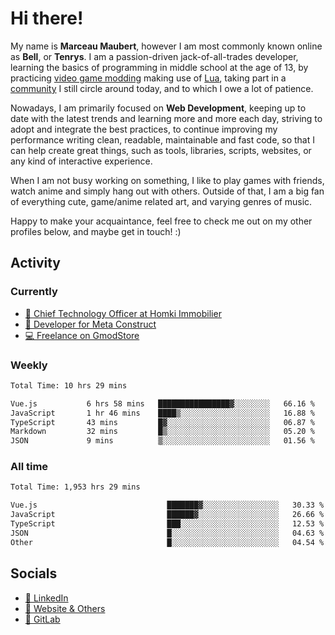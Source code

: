 # Hi there!

My name is **Marceau Maubert**, however I am most commonly known online as **Bell**, or **Tenrys**. I am a passion-driven jack-of-all-trades developer, learning the basics of programming in middle school at the age of 13, by practicing [video game modding](https://garrysmod.com) making use of [Lua](https://lua.org), taking part in a [community](https://metastruct.net) I still circle around today, and to which I owe a lot of patience.

Nowadays, I am primarily focused on **Web Development**, keeping up to date with the latest trends and learning more and more each day, striving to adopt  and integrate the best practices, to continue improving my performance writing clean, readable, maintainable and fast code, so that I can help create great things, such as tools, libraries, scripts, websites, or any kind of interactive experience.

When I am not busy working on something, I like to play games with friends, watch anime and simply hang out with others. Outside of that, I am a big fan of everything cute, game/anime related art, and varying genres of music.

Happy to make your acquaintance, feel free to check me out on my other profiles below, and maybe get in touch! :)

## Activity

### Currently

- [🏢 Chief Technology Officer at Homki Immobilier](https://homki-immobilier.com)
- [🎈 Developer for Meta Construct](https://metastruct.net)
- [💻 Freelance on GmodStore](https://www.gmodstore.com/users/Tenrys)

### Weekly
<!--START_SECTION:wakaWeekly-->

```txt
Total Time: 10 hrs 29 mins

Vue.js           6 hrs 58 mins   ████████████████▓░░░░░░░░   66.16 %
JavaScript       1 hr 46 mins    ████▒░░░░░░░░░░░░░░░░░░░░   16.88 %
TypeScript       43 mins         █▓░░░░░░░░░░░░░░░░░░░░░░░   06.87 %
Markdown         32 mins         █▒░░░░░░░░░░░░░░░░░░░░░░░   05.20 %
JSON             9 mins          ▒░░░░░░░░░░░░░░░░░░░░░░░░   01.56 %
```

<!--END_SECTION:wakaWeekly-->

### All time
<!--START_SECTION:wakaTotal-->

```txt
Total Time: 1,953 hrs 29 mins

Vue.js                             ███████▓░░░░░░░░░░░░░░░░░   30.33 %
JavaScript                         ██████▓░░░░░░░░░░░░░░░░░░   26.66 %
TypeScript                         ███░░░░░░░░░░░░░░░░░░░░░░   12.53 %
JSON                               █░░░░░░░░░░░░░░░░░░░░░░░░   04.63 %
Other                              █░░░░░░░░░░░░░░░░░░░░░░░░   04.54 %
```

<!--END_SECTION:wakaTotal-->

## Socials

- [👔 LinkedIn](https://www.linkedin.com/in/marceau-maubert)
- [🔗 Website & Others](https://bell.moe)
- [🦊 GitLab](https://gitlab.com/Tenrys)
